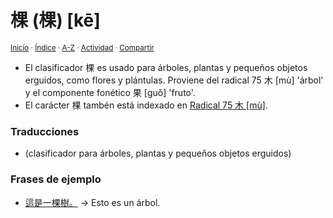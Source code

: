 # 棵 (棵) [kē]
<sup>[Inicio](../../../../index.md) · [Índice](../../../../indices/chino-espanol-ke1.md) · [A-Z](../../../../indices/alfabetico.md) · [Actividad](../../../../indices/actividad.md) · [Compartir](https://x.com/intent/tweet?text=El%20car%C3%A1cter%20%E6%A3%B5%20(%E6%A3%B5)%20%5Bk%C4%93%5D%20en%20el%20Diccionario%20chino-espa%C3%B1ol%2C%20con%20notas%20gramaticales%2C%20traducciones%2C%20vocabulario%20relacionado%20y%20frases%20de%20ejemplo.%0A%E2%86%92%20https%3A%2F%2Fjucardus.github.io%2Fcontenido%2Fk%2Fe%2F1%2Fke1-26869.html%0A%0A%23chn_espnl_jucardus%0A%40jucardus)</sup>

* El clasificador 棵 es usado para árboles, plantas y pequeños objetos erguidos, como flores y plántulas. Proviene del radical 75 木 [mù] 'árbol' y el componente fonético 果 [guǒ] 'fruto'.
* El carácter 棵 tambén está indexado en [Radical 75 木 [mù]](../../../../indices/radical-075.md).

### Traducciones

* (clasificador para árboles, plantas y pequeños objetos erguidos)

### Frases de ejemplo

* [這是一棵樹。](../../../../contenido/z/h/e/zhe4-shi2-yi1-ke1-shu4.md) → Esto es un árbol.
